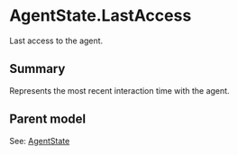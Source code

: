 # AgentState.LastAccess

Last access to the agent.

## Summary

Represents the most recent interaction time with the agent.

## Parent model

See: [AgentState](AgentState.md)